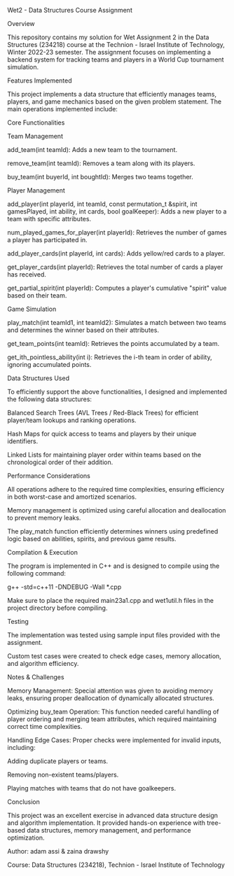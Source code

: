 Wet2 - Data Structures Course Assignment

Overview

This repository contains my solution for Wet Assignment 2 in the Data Structures (234218) course at the Technion - Israel Institute of Technology, Winter 2022-23 semester. The assignment focuses on implementing a backend system for tracking teams and players in a World Cup tournament simulation.

Features Implemented

This project implements a data structure that efficiently manages teams, players, and game mechanics based on the given problem statement. The main operations implemented include:

Core Functionalities

Team Management

add_team(int teamId): Adds a new team to the tournament.

remove_team(int teamId): Removes a team along with its players.

buy_team(int buyerId, int boughtId): Merges two teams together.

Player Management

add_player(int playerId, int teamId, const permutation_t &spirit, int gamesPlayed, int ability, int cards, bool goalKeeper): Adds a new player to a team with specific attributes.

num_played_games_for_player(int playerId): Retrieves the number of games a player has participated in.

add_player_cards(int playerId, int cards): Adds yellow/red cards to a player.

get_player_cards(int playerId): Retrieves the total number of cards a player has received.

get_partial_spirit(int playerId): Computes a player's cumulative "spirit" value based on their team.

Game Simulation

play_match(int teamId1, int teamId2): Simulates a match between two teams and determines the winner based on their attributes.

get_team_points(int teamId): Retrieves the points accumulated by a team.

get_ith_pointless_ability(int i): Retrieves the i-th team in order of ability, ignoring accumulated points.

Data Structures Used

To efficiently support the above functionalities, I designed and implemented the following data structures:

Balanced Search Trees (AVL Trees / Red-Black Trees) for efficient player/team lookups and ranking operations.

Hash Maps for quick access to teams and players by their unique identifiers.

Linked Lists for maintaining player order within teams based on the chronological order of their addition.

Performance Considerations

All operations adhere to the required time complexities, ensuring efficiency in both worst-case and amortized scenarios.

Memory management is optimized using careful allocation and deallocation to prevent memory leaks.

The play_match function efficiently determines winners using predefined logic based on abilities, spirits, and previous game results.

Compilation & Execution

The program is implemented in C++ and is designed to compile using the following command:

 g++ -std=c++11 -DNDEBUG -Wall *.cpp

Make sure to place the required main23a1.cpp and wet1util.h files in the project directory before compiling.

Testing

The implementation was tested using sample input files provided with the assignment.

Custom test cases were created to check edge cases, memory allocation, and algorithm efficiency.



Notes & Challenges

Memory Management: Special attention was given to avoiding memory leaks, ensuring proper deallocation of dynamically allocated structures.

Optimizing buy_team Operation: This function needed careful handling of player ordering and merging team attributes, which required maintaining correct time complexities.

Handling Edge Cases: Proper checks were implemented for invalid inputs, including:

Adding duplicate players or teams.

Removing non-existent teams/players.

Playing matches with teams that do not have goalkeepers.

Conclusion

This project was an excellent exercise in advanced data structure design and algorithm implementation. It provided hands-on experience with tree-based data structures, memory management, and performance optimization.

Author: adam assi & zaina drawshy 

Course: Data Structures (234218), Technion - Israel Institute of Technology

